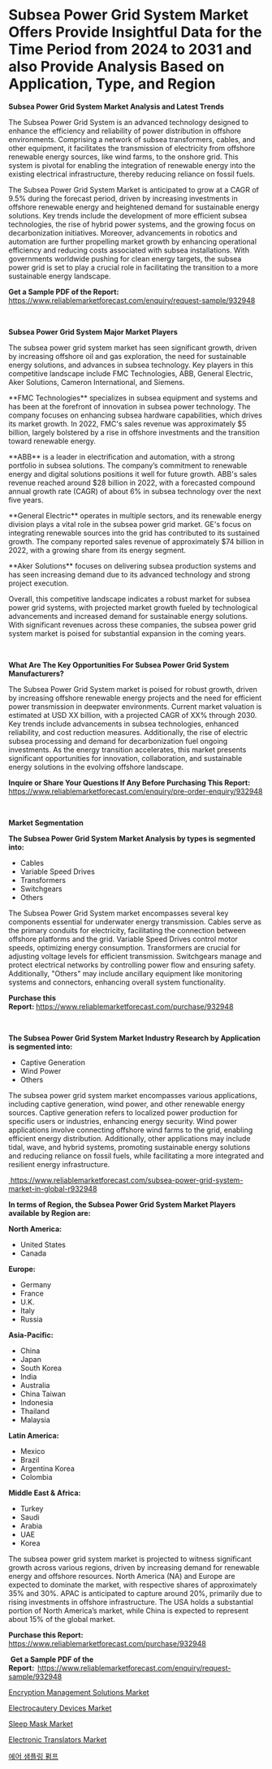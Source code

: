 <p><h1>Subsea Power Grid System Market Offers Provide Insightful Data for the Time Period from 2024 to 2031 and also Provide Analysis Based on Application, Type, and Region</h1></p><p><strong>Subsea Power Grid System Market Analysis and Latest Trends</strong></p>
<p><p>The Subsea Power Grid System is an advanced technology designed to enhance the efficiency and reliability of power distribution in offshore environments. Comprising a network of subsea transformers, cables, and other equipment, it facilitates the transmission of electricity from offshore renewable energy sources, like wind farms, to the onshore grid. This system is pivotal for enabling the integration of renewable energy into the existing electrical infrastructure, thereby reducing reliance on fossil fuels.</p><p>The Subsea Power Grid System Market is anticipated to grow at a CAGR of 9.5% during the forecast period, driven by increasing investments in offshore renewable energy and heightened demand for sustainable energy solutions. Key trends include the development of more efficient subsea technologies, the rise of hybrid power systems, and the growing focus on decarbonization initiatives. Moreover, advancements in robotics and automation are further propelling market growth by enhancing operational efficiency and reducing costs associated with subsea installations. With governments worldwide pushing for clean energy targets, the subsea power grid is set to play a crucial role in facilitating the transition to a more sustainable energy landscape.</p></p>
<p><strong>Get a Sample PDF of the Report:&nbsp;</strong> <a href="https://www.reliablemarketforecast.com/enquiry/request-sample/932948?utm_campaign=1080&utm_medium=2&utm_source=Github&utm_content=ia&utm_term=03122024&utm_id=subsea-power-grid-system">https://www.reliablemarketforecast.com/enquiry/request-sample/932948</a></p>
<p>&nbsp;</p>
<p><strong>Subsea Power Grid System Major Market Players</strong></p>
<p><p>The subsea power grid system market has seen significant growth, driven by increasing offshore oil and gas exploration, the need for sustainable energy solutions, and advances in subsea technology. Key players in this competitive landscape include FMC Technologies, ABB, General Electric, Aker Solutions, Cameron International, and Siemens.</p><p>**FMC Technologies** specializes in subsea equipment and systems and has been at the forefront of innovation in subsea power technology. The company focuses on enhancing subsea hardware capabilities, which drives its market growth. In 2022, FMC's sales revenue was approximately $5 billion, largely bolstered by a rise in offshore investments and the transition toward renewable energy.</p><p>**ABB** is a leader in electrification and automation, with a strong portfolio in subsea solutions. The company’s commitment to renewable energy and digital solutions positions it well for future growth. ABB's sales revenue reached around $28 billion in 2022, with a forecasted compound annual growth rate (CAGR) of about 6% in subsea technology over the next five years.</p><p>**General Electric** operates in multiple sectors, and its renewable energy division plays a vital role in the subsea power grid market. GE's focus on integrating renewable sources into the grid has contributed to its sustained growth. The company reported sales revenue of approximately $74 billion in 2022, with a growing share from its energy segment.</p><p>**Aker Solutions** focuses on delivering subsea production systems and has seen increasing demand due to its advanced technology and strong project execution. </p><p>Overall, this competitive landscape indicates a robust market for subsea power grid systems, with projected market growth fueled by technological advancements and increased demand for sustainable energy solutions. With significant revenues across these companies, the subsea power grid system market is poised for substantial expansion in the coming years.</p></p>
<p>&nbsp;</p>
<p><strong>What Are The Key Opportunities For Subsea Power Grid System Manufacturers?</strong></p>
<p><p>The Subsea Power Grid System market is poised for robust growth, driven by increasing offshore renewable energy projects and the need for efficient power transmission in deepwater environments. Current market valuation is estimated at USD XX billion, with a projected CAGR of XX% through 2030. Key trends include advancements in subsea technologies, enhanced reliability, and cost reduction measures. Additionally, the rise of electric subsea processing and demand for decarbonization fuel ongoing investments. As the energy transition accelerates, this market presents significant opportunities for innovation, collaboration, and sustainable energy solutions in the evolving offshore landscape.</p></p>
<p><strong>Inquire or Share Your Questions If Any Before Purchasing This Report:</strong> <a href="https://www.reliablemarketforecast.com/enquiry/pre-order-enquiry/932948?utm_campaign=1080&utm_medium=2&utm_source=Github&utm_content=ia&utm_term=03122024&utm_id=subsea-power-grid-system">https://www.reliablemarketforecast.com/enquiry/pre-order-enquiry/932948</a></p>
<p>&nbsp;</p>
<p><strong>Market Segmentation</strong></p>
<p><strong>The Subsea Power Grid System Market Analysis by types is segmented into:</strong></p>
<p><ul><li>Cables</li><li>Variable Speed Drives</li><li>Transformers</li><li>Switchgears</li><li>Others</li></ul></p>
<p><p>The Subsea Power Grid System market encompasses several key components essential for underwater energy transmission. Cables serve as the primary conduits for electricity, facilitating the connection between offshore platforms and the grid. Variable Speed Drives control motor speeds, optimizing energy consumption. Transformers are crucial for adjusting voltage levels for efficient transmission. Switchgears manage and protect electrical networks by controlling power flow and ensuring safety. Additionally, "Others" may include ancillary equipment like monitoring systems and connectors, enhancing overall system functionality.</p></p>
<p><strong>Purchase this Report:&nbsp;</strong><a href="https://www.reliablemarketforecast.com/purchase/932948?utm_campaign=1080&utm_medium=2&utm_source=Github&utm_content=ia&utm_term=03122024&utm_id=subsea-power-grid-system">https://www.reliablemarketforecast.com/purchase/932948</a></p>
<p>&nbsp;</p>
<p><strong>The Subsea Power Grid System Market Industry Research by Application is segmented into:</strong></p>
<p><ul><li>Captive Generation</li><li>Wind Power</li><li>Others</li></ul></p>
<p><p>The subsea power grid system market encompasses various applications, including captive generation, wind power, and other renewable energy sources. Captive generation refers to localized power production for specific users or industries, enhancing energy security. Wind power applications involve connecting offshore wind farms to the grid, enabling efficient energy distribution. Additionally, other applications may include tidal, wave, and hybrid systems, promoting sustainable energy solutions and reducing reliance on fossil fuels, while facilitating a more integrated and resilient energy infrastructure.</p></p>
<p><a href="https://www.reliablemarketforecast.com/subsea-power-grid-system-market-in-global-r932948?utm_campaign=1080&utm_medium=2&utm_source=Github&utm_content=ia&utm_term=03122024&utm_id=subsea-power-grid-system">&nbsp;https://www.reliablemarketforecast.com/subsea-power-grid-system-market-in-global-r932948</a></p>
<p><strong>In terms of Region, the Subsea Power Grid System Market Players available by Region are:</strong></p>
<p>
    <p> <strong> North America: </strong>
        <ul>
            <li>United States</li>
            <li>Canada</li>
        </ul>
        </p> 
    <p> <strong> Europe: </strong>
        <ul>
            <li>Germany</li>
            <li>France</li>
            <li>U.K.</li>
            <li>Italy</li>
            <li>Russia</li>
        </ul>
        </p> 
    <p> <strong> Asia-Pacific: </strong>
        <ul>
            <li>China</li>
            <li>Japan</li>
            <li>South Korea</li>
            <li>India</li>
            <li>Australia</li>
            <li>China Taiwan</li>
            <li>Indonesia</li>
            <li>Thailand</li>
            <li>Malaysia</li>
        </ul>
        </p> 
    <p> <strong> Latin America: </strong>
        <ul>
            <li>Mexico</li>
            <li>Brazil</li>
            <li>Argentina Korea</li>
            <li>Colombia</li>
        </ul>
        </p> 
    <p> <strong> Middle East & Africa: </strong>
        <ul>
            <li>Turkey</li>
            <li>Saudi</li>
            <li>Arabia</li>
            <li>UAE</li>
            <li>Korea</li>
        </ul>
    </p>
    </p>
<p><p>The subsea power grid system market is projected to witness significant growth across various regions, driven by increasing demand for renewable energy and offshore resources. North America (NA) and Europe are expected to dominate the market, with respective shares of approximately 35% and 30%. APAC is anticipated to capture around 20%, primarily due to rising investments in offshore infrastructure. The USA holds a substantial portion of North America’s market, while China is expected to represent about 15% of the global market.</p></p>
<p><strong>Purchase this Report: </strong><a href="https://www.reliablemarketforecast.com/purchase/932948?utm_campaign=1080&utm_medium=2&utm_source=Github&utm_content=ia&utm_term=03122024&utm_id=subsea-power-grid-system">https://www.reliablemarketforecast.com/purchase/932948</a></p>
<p>&nbsp;<strong>Get a Sample PDF of the Report:&nbsp;&nbsp;</strong><a href="https://www.reliablemarketforecast.com/enquiry/request-sample/932948?utm_campaign=1080&utm_medium=2&utm_source=Github&utm_content=ia&utm_term=03122024&utm_id=subsea-power-grid-system">https://www.reliablemarketforecast.com/enquiry/request-sample/932948</a></p>
<p><strong></strong></p>
<p><p><a href="https://www.linkedin.com/pulse/encryption-management-solutions-market-state-revenue-forecast-growth-phqge?utm_campaign=1080&utm_medium=2&utm_source=Github&utm_content=ia&utm_term=03122024&utm_id=subsea-power-grid-system">Encryption Management Solutions Market</a></p><p><a href="https://issuu.com/reportprime-2/docs/electrocautery-devices-market-size-2030.pptx?utm_campaign=1080&utm_medium=2&utm_source=Github&utm_content=ia&utm_term=03122024&utm_id=subsea-power-grid-system">Electrocautery Devices Market</a></p><p><a href="https://issuu.com/reportprime-2/docs/sleep-mask-market-size-2030.pptx?utm_campaign=1080&utm_medium=2&utm_source=Github&utm_content=ia&utm_term=03122024&utm_id=subsea-power-grid-system">Sleep Mask Market</a></p><p><a href="https://www.linkedin.com/pulse/electronic-translators-market-global-insights-regional-analysis-bvgse?utm_campaign=1080&utm_medium=2&utm_source=Github&utm_content=ia&utm_term=03122024&utm_id=subsea-power-grid-system">Electronic Translators Market</a></p><p><a href="https://github.com/sougarounis/Market-Research-Report-List-6/blob/main/888997026865.md?utm_campaign=1080&utm_medium=2&utm_source=Github&utm_content=ia&utm_term=03122024&utm_id=subsea-power-grid-system">에어 샘플링 펌프</a></p></p>